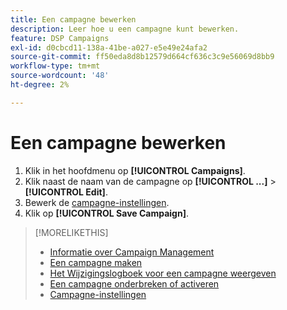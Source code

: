 ```yaml
---
title: Een campagne bewerken
description: Leer hoe u een campagne kunt bewerken.
feature: DSP Campaigns
exl-id: d0cbcd11-138a-41be-a027-e5e49e24afa2
source-git-commit: ff50eda8d8b12579d664cf636c3c9e56069d8bb9
workflow-type: tm+mt
source-wordcount: '48'
ht-degree: 2%

---
```


# Een campagne bewerken

1. Klik in het hoofdmenu op **[!UICONTROL Campaigns]**.
1. Klik naast de naam van de campagne op  **[!UICONTROL ...]** > **[!UICONTROL Edit]**.
1. Bewerk de [campagne-instellingen](campaign-settings.md).
1. Klik op **[!UICONTROL Save Campaign]**.

>[!MORELIKETHIS]
>
>* [Informatie over Campaign Management](campaign-about.md)
>* [Een campagne maken](campaign-create.md)
>* [Het Wijzigingslogboek voor een campagne weergeven](campaign-change-log.md)
>* [Een campagne onderbreken of activeren](campaign-pause-activate.md)
>* [Campagne-instellingen](campaign-settings.md)

